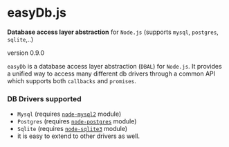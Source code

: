 # easyDb.js

**Database access layer abstraction** for `Node.js` (supports `mysql`, `postgres`, `sqlite`,..)

version 0.9.0

`easyDb` is a database access layer abstraction (`DBAL`) for `Node.js`. It provides a unified way to access many different db drivers through a common API which supports both `callbacks` and `promises`.


### DB Drivers supported

* `Mysql` (requires [`node-mysql2`](https://github.com/sidorares/node-mysql2) module)
* `Postgres` (requires [`node-postgres`](https://github.com/brianc/node-postgres) module)
* `Sqlite` (requires [`node-sqlite3`](https://github.com/mapbox/node-sqlite3) module)
* it is easy to extend to other drivers as well.
